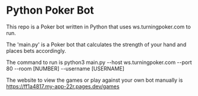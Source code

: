 # Python Poker Bot
This repo is a Poker bot written in Python that uses ws.turningpoker.com to run. 

The 'main.py' is a Poker bot that calculates the strength of your hand and places bets accordingly.

The command to run is python3 main.py --host ws.turningpoker.com --port 80 --room [NUMBER] --username [USERNAME]

The website to view the games or play against your own bot manually is https://ff1a4817.my-app-22r.pages.dev/games
